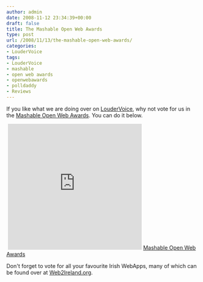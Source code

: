 ```yaml
---
author: admin
date: 2008-11-12 23:34:39+00:00
draft: false
title: The Mashable Open Web Awards
type: post
url: /2008/11/13/the-mashable-open-web-awards/
categories:
- LouderVoice
tags:
- LouderVoice
- mashable
- open web awards
- openwebawards
- polldaddy
- Reviews
---
```


If you like what we are doing over on [LouderVoice](http://www.loudervoice.com/), why not vote for us in the [Mashable Open Web Awards](http://mashable.com/openwebawards). You can do it below.

 <iframe src="http://mashable.polldaddy.com/widget/?f=f&c=15&cn=www.loudervoice.com" height="330" width="350" marginwidth="0" marginheight="0" frameborder="0"></iframe> [Mashable Open Web Awards](http://mashable.com/2008/11/05/open-web-awards/)

Don't forget to vote for all your favourite Irish WebApps, many of which can be found over at [Web2Ireland.org](http://www.web2ireland.org/).
